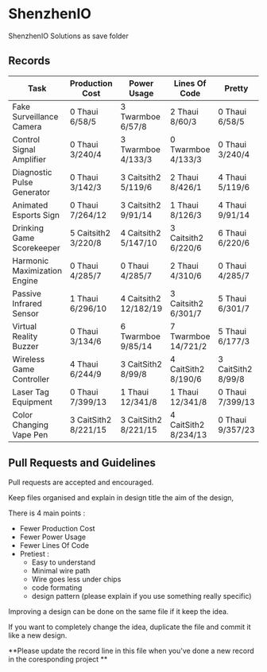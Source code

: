 # ShenzhenIO
ShenzhenIO Solutions as save folder

## Records

Task                         | Production Cost      | Power Usage           | Lines Of Code        | Pretty
---------------------------- | -------------------- | --------------------- | -------------------- | ---------------
Fake Surveillance Camera     | 0 Thaui 6/58/5       | 3 Twarmboe 6/57/8     | 2 Thaui 8/60/3       | 0 Thaui 6/58/5
Control Signal Amplifier     | 0 Thaui 3/240/4      | 3 Twarmboe 4/133/3    | 0 Twarmboe 4/133/3   | 0 Thaui 3/240/4
Diagnostic Pulse Generator   | 0 Thaui 3/142/3      | 3 Caitsith2 5/119/6   | 2 Thaui 8/426/1      | 4 Thaui 5/119/6
Animated Esports Sign        | 0 Thaui 7/264/12     | 3 Caitsith2 9/91/14   | 1 Thaui 8/126/3      | 4 Thaui 9/91/14
Drinking Game Scorekeeper    | 5 Caitsith2 3/220/8  | 4 Caitsith2 5/147/10  | 3 Caitsith2 6/220/6  | 6 Thaui 6/220/6
Harmonic Maximization Engine | 0 Thaui 4/285/7      | 0 Thaui 4/285/7       | 2 Thaui 4/310/6      | 0 Thaui 4/285/7
Passive Infrared Sensor      | 1 Thaui 6/296/10     | 4 Caitsith2 12/182/19 | 3 Caitsith2 6/301/7  | 5 Thaui 6/301/7
Virtual Reality Buzzer       | 0 Thaui 3/134/6      | 6 Twarmboe 9/85/14    | 7 Twarmboe 14/721/2  | 5 Thaui 6/177/3
Wireless Game Controller     | 4 Thaui 6/244/9      | 3 CaitSith2 8/99/8    | 4 CaitSith2 8/190/6  | 3 CaitSith2 8/99/8
Laser Tag Equipment          | 0 Thaui 7/399/13     | 1 Thaui 12/341/8      | 1 Thaui 12/341/8     | 0 Thaui 7/399/13
Color Changing Vape Pen      | 3 CaitSith2 8/221/15 | 3 CaitSith2 8/221/15  | 4 CaitSith2 8/234/13 | 0 Thaui 9/357/23

## Pull Requests and Guidelines

Pull requests are accepted and encouraged.

Keep files organised and explain in design title the aim of the design, 

There is 4 main points :
 * Fewer Production Cost
 * Fewer Power Usage
 * Fewer Lines Of Code
 * Pretiest :
   * Easy to understand
   * Minimal wire path
   * Wire goes less under chips
   * code formating
   * design pattern (please explain if you use something really specific)
 
Improving a design can be done on the same file if it keep the idea.

If you want to completely change the idea, duplicate the file and commit it like a new design.

**Please update the record line in this file when you've done a new record in the coresponding project **
